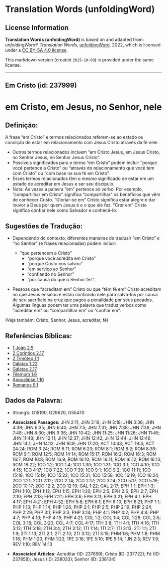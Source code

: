 # Translation Words (unfoldingWord)

## License Information

**Translation Words (unfoldingWord)** is based on and adapted from: _unfoldingWord® Translation Words_, [unfoldingWord](https://unfoldingword.org/utw), 2022, which is licensed under a [CC BY-SA 4.0 license](https://creativecommons.org/licenses/by-sa/4.0/legalcode.en).

This markdown version (created `2025-10-09`) is provided under the same license.



--------------------------------

## Em Cristo (id: 237999)

em Cristo, em Jesus, no Senhor, nele
====================================

Definição:
----------

A frase “em Cristo” e termos relacionados referem\-se ao estado ou condição de estar em relacionamento com Jesus Cristo através da fé nele.

* Outros termos relacionados incluem “em Cristo Jesus, em Jesus Cristo, no Senhor Jesus, no Senhor Jesus Cristo”.
* Possíveis significados para o termo “em Cristo” podem incluir “porque você pertence a Cristo” ou “através do relacionamento que você tem com Cristo” ou “com base na sua fé em Cristo”.
* Esses termos relacionados têm o mesmo significado de estar em um estado de acreditar em Jesus e ser seu discípulo.
* Nota: Às vezes a palavra “em” pertence ao verbo. Por exemplo, “compartilhar em Cristo” significa “compartilhar” os benefícios que vêm de conhecer Cristo. “Gloriar\-se em” Cristo significa estar alegre e dar louvor a Deus por quem Jesus é e o que ele fez. “Crer em” Cristo significa confiar nele como Salvador e conhecê\-lo.

Sugestões de Tradução:
----------------------

* Dependendo do contexto, diferentes maneiras de traduzir “em Cristo” e “no Senhor” (e frases relacionadas) podem incluir:

    + “que pertencem a Cristo”
        + “porque você acredita em Cristo”
        + “porque Cristo nos salvou”
        + “em serviço ao Senhor”
        + “confiando no Senhor”
        + “por causa do que o Senhor fez”.
* Pessoas que “acreditam em” Cristo ou que “têm fé em” Cristo acreditam no que Jesus ensinou e estão confiando nele para salvá\-los por causa de seu sacrifício na cruz que pagou a penalidade por seus pecados. Algumas línguas podem ter uma palavra que traduz verbos como “acreditar em” ou “compartilhar em” ou “confiar em”.

(Veja também: Cristo, Senhor, Jesus, acreditar, fé)

Referências Bíblicas:
---------------------

* [1 João 2\.5](https://ref.ly/1John2:5)
* [2 Coríntios 2\.17](https://ref.ly/2Cor2:17)
* [2 Timóteo 1\.1](https://ref.ly/2Tim1:1)
* [Gálatas 1\.22](https://ref.ly/Gal1:22)
* [Gálatas 2\.17](https://ref.ly/Gal2:17)
* [Filemom 1\.6](https://ref.ly/Phlm1:6)
* [Apocalipse 1\.10](https://ref.ly/Rev1:10)
* [Romanos 9\.1](https://ref.ly/Rom9:1)

Dados da Palavra:
-----------------

* Strong’s: G15190, G29620, G55470

* **Associated Passages:** JHN 2:11; JHN 3:16; JHN 3:18; JHN 3:36; JHN 4:39; JHN 6:35; JHN 6:40; JHN 7:5; JHN 7:31; JHN 7:38; JHN 7:39; JHN 7:48; JHN 8:30; JHN 9:36; JHN 10:42; JHN 11:25; JHN 11:26; JHN 11:45; JHN 11:48; JHN 12:11; JHN 12:37; JHN 12:42; JHN 12:44; JHN 12:46; JHN 14:1; JHN 14:12; JHN 16:9; JHN 17:20; ACT 10:43; ACT 19:4; ACT 24:24; ROM 3:24; ROM 6:11; ROM 6:23; ROM 8:1; ROM 8:2; ROM 8:39; ROM 9:1; ROM 12:5; ROM 14:14; ROM 15:17; ROM 16:2; ROM 16:3; ROM 16:7; ROM 16:8; ROM 16:9; ROM 16:10; ROM 16:11; ROM 16:12; ROM 16:13; ROM 16:22; 1CO 1:2; 1CO 1:4; 1CO 1:30; 1CO 1:31; 1CO 3:1; 1CO 4:10; 1CO 4:15; 1CO 4:17; 1CO 7:22; 1CO 7:39; 1CO 9:1; 1CO 9:2; 1CO 11:11; 1CO 15:18; 1CO 15:19; 1CO 15:22; 1CO 15:31; 1CO 15:58; 1CO 16:19; 1CO 16:24; 2CO 1:21; 2CO 2:12; 2CO 2:14; 2CO 2:17; 2CO 3:14; 2CO 5:17; 2CO 5:19; 2CO 10:17; 2CO 12:2; 2CO 12:19; GAL 1:22; GAL 2:17; EPH 1:1; EPH 1:3; EPH 1:10; EPH 1:12; EPH 1:15; EPH 1:20; EPH 2:5; EPH 2:6; EPH 2:7; EPH 2:10; EPH 2:13; EPH 2:21; EPH 3:6; EPH 3:11; EPH 3:21; EPH 4:1; EPH 4:17; EPH 4:21; EPH 4:32; EPH 5:8; EPH 6:1; EPH 6:10; EPH 6:21; PHP 1:1; PHP 1:13; PHP 1:14; PHP 1:26; PHP 2:1; PHP 2:5; PHP 2:19; PHP 2:24; PHP 2:29; PHP 3:1; PHP 3:3; PHP 3:14; PHP 4:1; PHP 4:2; PHP 4:4; PHP 4:7; PHP 4:10; PHP 4:19; PHP 4:21; COL 1:2; COL 1:4; COL 1:28; COL 2:5; COL 3:18; COL 3:20; COL 4:7; COL 4:17; 1TH 3:8; 1TH 4:1; 1TH 4:16; 1TH 5:12; 1TH 5:18; 2TH 3:4; 2TH 3:12; 1TI 1:14; 1TI 2:7; 1TI 3:13; 2TI 1:1; 2TI 1:9; 2TI 1:13; 2TI 2:1; 2TI 2:10; 2TI 3:12; 2TI 3:15; PHM 1:6; PHM 1:8; PHM 1:16; PHM 1:20; PHM 1:23; 1PE 3:16; 1PE 5:10; 1PE 5:14; 1JN 2:5; REV 1:9; REV 1:10; REV 14:13
* **Associated Articles:** Acreditar (ID: 237659); Cristo (ID: 237722); Fé (ID: 237858); Jesus (ID: 238033); Senhor (ID: 238104)

